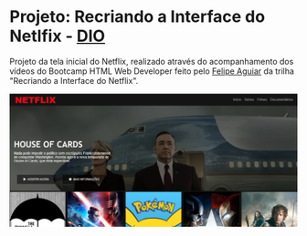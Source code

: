 # Projeto: Recriando a Interface do Netlfix - [DIO](https://web.digitalinnovation.one)

Projeto da tela inicial do Netflix, realizado através do acompanhamento dos vídeos do Bootcamp HTML Web Developer feito pelo [Felipe Aguiar](https://github.com/felipeAguiarCode) da trilha "Recriando a Interface do Netflix".

![](https://github.com/sanchesaline6/recriando-a-interface-da-netflix/blob/main/src/img/tela-netflix.png)
